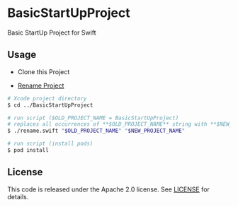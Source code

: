 # BasicStartUpProject
Basic StartUp Project for Swift


## Usage 

- Clone this Project

- [Rename Project](https://github.com/Datt1994/xcode-project-renamer)

```bash
# Xcode project directory
$ cd ../BasicStartUpProject

# run script ($OLD_PROJECT_NAME = BasicStartUpProject)  
# replaces all occurrences of **$OLD_PROJECT_NAME** string with **$NEW_PROJECT_NAME** string
$ ./rename.swift "$OLD_PROJECT_NAME" "$NEW_PROJECT_NAME"

# run script (install pods)
$ pod install
```


## License
This code is released under the Apache 2.0 license. See [LICENSE](LICENSE) for details.
